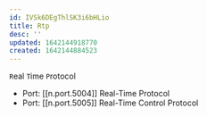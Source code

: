 ```yaml
---
id: IVSk6DEgThlSK3i6bHLio
title: Rtp
desc: ''
updated: 1642144918770
created: 1642144884523
---
```


`R`eal `T`ime `P`rotocol

- Port: [[n.port.5004]] Real-Time Protocol
- Port: [[n.port.5005]] Real-Time Control Protocol
